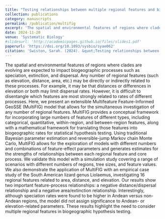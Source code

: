 ```yaml
---
title: "Testing relationships between multiple regional features and biogeographic processes of speciation, extinction, and dispersal"
collection: publications
category: manuscripts
permalink: /publication/multifig
excerpt: 'The spatial and environmental features of regions where clades are evolving are expected to impact biogeographic processes such as speciation, extinction, and dispersal. Any number of regional features (such as elevation, distance, area, etc.) may be directly or indirectly related to these processes. Here, we present an extensible Multifeature Feature-Informed GeoSSE (MultiFIG) model that allows for the simultaneous investigation of any number of regional features. We also demonstrate the application of MultiFIG with an empirical case study of the South American lizard genus <i>Liolaemus<i>.'
date: 2024-11-20
venue: 'Systematic Biology'
#slidesurl: 'http://academicpages.github.io/files/slides1.pdf'
paperurl: 'https://doi.org/10.1093/sysbio/syae062'
citation: 'Swiston, Sarah. (2024). &quot;Testing relationships between multiple regional features and biogeographic processes of speciation, extinction, and dispersal.&quot; <i>Systematic Biology</i>.'
---
```


The spatial and environmental features of regions where clades are evolving are expected to impact biogeographic processes such as speciation, extinction, and dispersal. Any number of regional features (such as elevation, distance, area, etc.) may be directly or indirectly related to these processes. For example, it may be that distances or differences in elevation or both may limit dispersal rates. However, it is difficult to disentangle which features are most strongly related to rates of different processes. Here, we present an extensible Multifeature Feature-Informed GeoSSE (MultiFIG) model that allows for the simultaneous investigation of any number of regional features. MultiFIG provides a conceptual framework for incorporating large numbers of features of different types, including categorical, quantitative, within-region, and between-region features, along with a mathematical framework for translating those features into biogeographic rates for statistical hypothesis testing. Using traditional Bayesian parameter estimation and reversible-jump Markov chain Monte Carlo, MultiFIG allows for the exploration of models with different numbers and combinations of feature-effect parameters and generates estimates for the strengths of relationships between each regional feature and core process. We validate this model with a simulation study covering a range of scenarios with different numbers of regions, tree sizes, and feature values. We also demonstrate the application of MultiFIG with an empirical case study of the South American lizard genus Liolaemus, investigating 16 regional features related to area, distance, and elevation. Our results show two important feature-process relationships: a negative distance/dispersal relationship and a negative area/extinction relationship. Interestingly, although speciation rates were found to be higher in Andean versus non-Andean regions, the model did not assign significance to Andean- or elevation-related parameters. These results highlight the need to consider multiple regional features in biogeographic hypothesis testing.